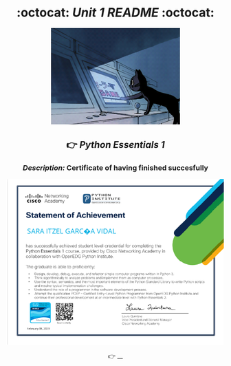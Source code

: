 <div align=center>

# :octocat: _Unit 1 README_ :octocat:


<img alt="cat" src= 'imag/cat.gif'
width='300' />



 <h2> 
 
 :point_right:  _Python Essentials 1_  </h2>

<h3>

_Description:_ Certificate of having finished succesfully </h3>

![p1](imag/certificate.png) 

 :point_right:  __  </h2>

